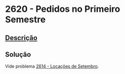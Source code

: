 # 2620 - Pedidos no Primeiro Semestre

## [Descrição](https://www.beecrowd.com.br/judge/pt/problems/view/2620)

## Solução

Vide problema [2614 - Locações de Setembro](../2614/README.md).